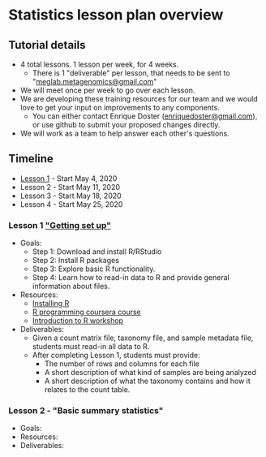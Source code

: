 # Statistics lesson plan overview

## Tutorial details
* 4 total lessons. 1 lesson per week, for 4 weeks.
  * There is 1 "deliverable" per lesson, that needs to be sent to "meglab.metagenomics@gmail.com"
* We will meet once per week to go over each lesson.
* We are developing these training resources for our team and we would love to get your input on improvements to any components.
  * You can either contact Enrique Doster (enriquedoster@gmail.com), or use github to submit your proposed changes directly.
* We will work as a team to help answer each other's questions.
## Timeline 
* [Lesson 1](#lesson-1-getting-set-up) - Start May 4, 2020
* Lesson 2 - Start May 11, 2020
* Lesson 3 - Start May 18, 2020
* Lesson 4 - Start May 25, 2020



### Lesson 1 ["Getting set up"](https://github.com/EnriqueDoster/Bioinformatic_resources/blob/master/Onboarding_training/Statistics_onboarding/Statistics_lesson_1.md)
* Goals:
  * Step 1: Download and install R/RStudio
  * Step 2: Install R packages
  * Step 3: Explore basic R functionality.
  * Step 4: Learn how to read-in data to R and provide general information about files.
* Resources:
  * [Installing R](https://www.datacamp.com/community/tutorials/installing-R-windows-mac-ubuntu)
  * [R programming coursera course](https://www.coursera.org/learn/r-programming)
  * [Introduction to R workshop](https://bioinformatics.ca/workshops/2018-introduction-to-R/)
* Deliverables:
  * Given a count matrix file, taxonomy file, and sample metadata file, students must read-in all data to R.
  * After completing Lesson 1, students must provide:
    * The number of rows and columns for each file
    * A short description of what kind of samples are being analyzed
    * A short description of what the taxonomy contains and how it relates to the count table.

### Lesson 2 - "Basic summary statistics"
* Goals:
* Resources:
* Deliverables:
